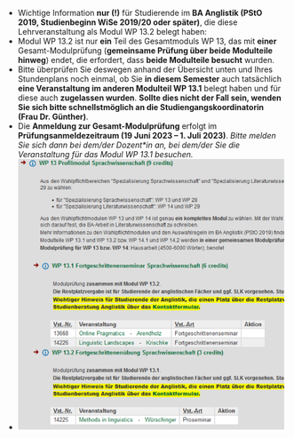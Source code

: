 - Wichtige Information **nur (!)** für Studierende im **BA Anglistik (PStO 2019, Studienbeginn WiSe 2019/20 oder später)**, die diese Lehrveranstaltung als Modul WP 13.2 belegt haben:
- Modul WP 13.2 ist nur **ein** Teil des Gesamtmoduls WP 13, das mit **einer** Gesamt-Modulprüfung (**gemeinsame Prüfung über beide Modulteile hinweg**) endet, die erfordert, dass **beide Modulteile besucht** wurden.
- Bitte überprüfen Sie deswegen anhand der Übersicht unten und Ihres Stundenplans noch einmal, ob Sie **in diesem Semester** auch tatsächlich **eine Veranstaltung im anderen Modulteil WP 13.1** belegt haben und für diese auch **zugelassen wurden**. **Sollte dies nicht der Fall sein, wenden Sie sich bitte schnellstmöglich an die Studiengangskoordinatorin (Frau Dr. Günther)**.
- Die **Anmeldung zur Gesamt-Modulprüfung** erfolgt im **Prüfungsanmeldezeitraum (19 Juni 2023 – 1. Juli 2023)**. *Bitte melden Sie sich dann bei dem/der Dozent\*in an, bei dem/der Sie die Veranstaltung für das Modul WP 13.1 besuchen.*
- ![image.png](../assets/image_1682496584696_0.png)